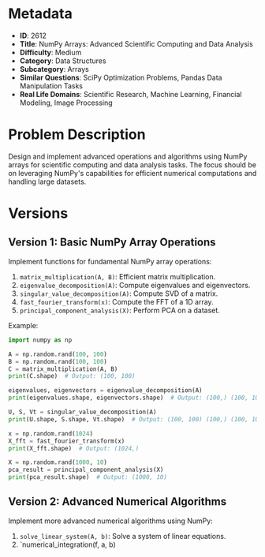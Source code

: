 # Metadata

- **ID**: 2612
- **Title**: NumPy Arrays: Advanced Scientific Computing and Data Analysis
- **Difficulty**: Medium
- **Category**: Data Structures
- **Subcategory**: Arrays
- **Similar Questions**: SciPy Optimization Problems, Pandas Data Manipulation Tasks
- **Real Life Domains**: Scientific Research, Machine Learning, Financial Modeling, Image Processing

# Problem Description

Design and implement advanced operations and algorithms using NumPy arrays for scientific computing and data analysis tasks. The focus should be on leveraging NumPy's capabilities for efficient numerical computations and handling large datasets.

# Versions

## Version 1: Basic NumPy Array Operations

Implement functions for fundamental NumPy array operations:
1. `matrix_multiplication(A, B)`: Efficient matrix multiplication.
2. `eigenvalue_decomposition(A)`: Compute eigenvalues and eigenvectors.
3. `singular_value_decomposition(A)`: Compute SVD of a matrix.
4. `fast_fourier_transform(x)`: Compute the FFT of a 1D array.
5. `principal_component_analysis(X)`: Perform PCA on a dataset.

Example:
```python
import numpy as np

A = np.random.rand(100, 100)
B = np.random.rand(100, 100)
C = matrix_multiplication(A, B)
print(C.shape)  # Output: (100, 100)

eigenvalues, eigenvectors = eigenvalue_decomposition(A)
print(eigenvalues.shape, eigenvectors.shape)  # Output: (100,) (100, 100)

U, S, Vt = singular_value_decomposition(A)
print(U.shape, S.shape, Vt.shape)  # Output: (100, 100) (100,) (100, 100)

x = np.random.rand(1024)
X_fft = fast_fourier_transform(x)
print(X_fft.shape)  # Output: (1024,)

X = np.random.rand(1000, 10)
pca_result = principal_component_analysis(X)
print(pca_result.shape)  # Output: (1000, 10)
```

## Version 2: Advanced Numerical Algorithms

Implement more advanced numerical algorithms using NumPy:
1. `solve_linear_system(A, b)`: Solve a system of linear equations.
2. `numerical_integration(f, a, b)